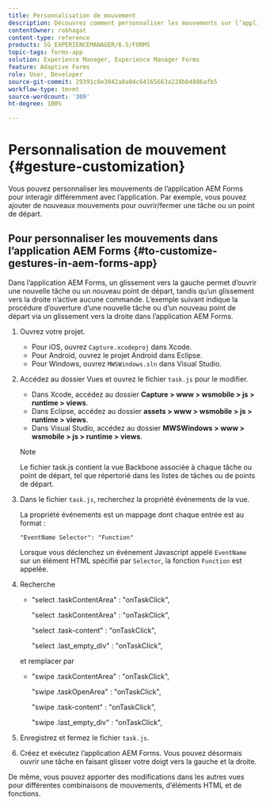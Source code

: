 ```yaml
---
title: Personnalisation de mouvement
description: Découvrez comment personnaliser les mouvements sur l’application AEM Forms. Vous pouvez personnaliser les mouvements de l’application AEM Forms pour interagir différemment avec l’application.
contentOwner: robhagat
content-type: reference
products: SG_EXPERIENCEMANAGER/6.5/FORMS
topic-tags: forms-app
solution: Experience Manager, Experience Manager Forms
feature: Adaptive Forms
role: User, Developer
source-git-commit: 29391c8e3042a8a04c64165663a228bb4886afb5
workflow-type: tm+mt
source-wordcount: '309'
ht-degree: 100%

---
```


# Personnalisation de mouvement {#gesture-customization}

Vous pouvez personnaliser les mouvements de l’application AEM Forms pour interagir différemment avec l’application. Par exemple, vous pouvez ajouter de nouveaux mouvements pour ouvrir/fermer une tâche ou un point de départ.

## Pour personnaliser les mouvements dans l’application AEM Forms {#to-customize-gestures-in-aem-forms-app}

Dans l’application AEM Forms, un glissement vers la gauche permet d’ouvrir une nouvelle tâche ou un nouveau point de départ, tandis qu’un glissement vers la droite n’active aucune commande. L’exemple suivant indique la procédure d’ouverture d’une nouvelle tâche ou d’un nouveau point de départ via un glissement vers la droite dans l’application AEM Forms.

1. Ouvrez votre projet.

   * Pour iOS, ouvrez `Capture.xcodeproj` dans Xcode.
   * Pour Android, ouvrez le projet Android dans Eclipse.
   * Pour Windows, ouvrez `MWSWindows.sln` dans Visual Studio.

1. Accédez au dossier Vues et ouvrez le fichier `task.js` pour le modifier.

   * Dans Xcode, accédez au dossier **Capture > www > wsmobile > js > runtime > views**.
   * Dans Eclipse, accédez au dossier **assets > www > wsmobile > js > runtime > views**.
   * Dans Visual Studio, accédez au dossier **MWSWindows > www > wsmobile > js > runtime > views**.

   >[!NOTE]
   >
   >Le fichier task.js contient la vue Backbone associée à chaque tâche ou point de départ, tel que répertorié dans les listes de tâches ou de points de départ.

1. Dans le fichier `task.js`, recherchez la propriété événements de la vue.

   La propriété événements est un mappage dont chaque entrée est au format :

   `"EventName Selector": "Function"`

   Lorsque vous déclenchez un événement Javascript appelé `EventName` sur un élément HTML spécifié par `Selector`, la fonction `Function` est appelée.

1. Recherche

   * &quot;select .taskContentArea&quot; : &quot;onTaskClick&quot;,

     &quot;select .taskContentArea&quot; : &quot;onTaskClick&quot;,

     &quot;select .task-content&quot; : &quot;onTaskClick&quot;,

     &quot;select .last_empty_div&quot; : &quot;onTaskClick&quot;,

   et remplacer par

   * &quot;swipe .taskContentArea&quot; : &quot;onTaskClick&quot;,

     &quot;swipe .taskOpenArea&quot; : &quot;onTaskClick&quot;,

     &quot;swipe .task-content&quot; : &quot;onTaskClick&quot;,

     &quot;swipe .last_empty_div&quot; : &quot;onTaskClick&quot;,

1. Enregistrez et fermez le fichier `task.js`.
1. Créez et exécutez l’application AEM Forms. Vous pouvez désormais ouvrir une tâche en faisant glisser votre doigt vers la gauche et la droite.

De même, vous pouvez apporter des modifications dans les autres vues pour différentes combinaisons de mouvements, d’éléments HTML et de fonctions.
